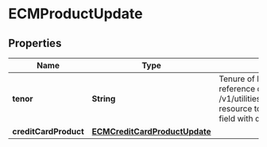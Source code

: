 # ECMProductUpdate

## Properties
Name | Type | Description | Notes
------------ | ------------- | ------------- | -------------
**tenor** | **String** | Tenure of loan. This is a reference data field. Please use /v1/utilities/referenceData/{tenor} resource to get valid value of this field with description. |  [optional]
**creditCardProduct** | [**ECMCreditCardProductUpdate**](ECMCreditCardProductUpdate.md) |  |  [optional]
